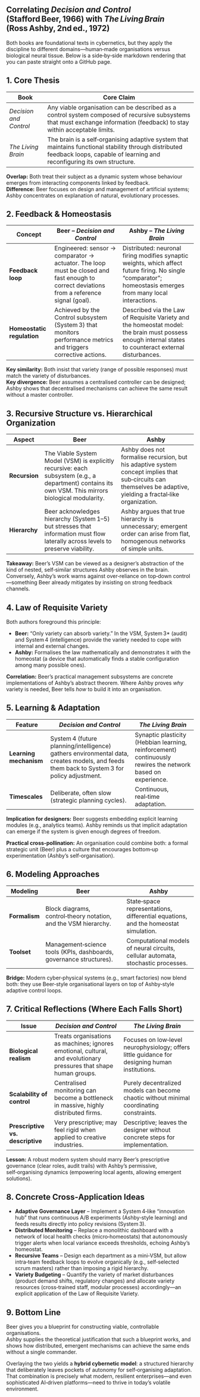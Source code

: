 ## Correlating *Decision and Control* (Stafford Beer, 1966) with *The Living Brain* (Ross Ashby, 2nd ed., 1972)

Both books are foundational texts in cybernetics, but they apply the discipline to different domains—human‑made organisations versus biological neural tissue. Below is a side‑by‑side markdown rendering that you can paste straight onto a GitHub page.

## 1. Core Thesis

| Book                | Core Claim |
|---------------------|------------|
| *Decision and Control* | Any viable organisation can be described as a control system composed of recursive subsystems that must exchange information (feedback) to stay within acceptable limits. |
| *The Living Brain*  | The brain is a self‑organising adaptive system that maintains functional stability through distributed feedback loops, capable of learning and reconfiguring its own structure. |

**Overlap:** Both treat their subject as a dynamic system whose behaviour emerges from interacting components linked by feedback.  
**Difference:** Beer focuses on design and management of artificial systems; Ashby concentrates on explanation of natural, evolutionary processes.

## 2. Feedback & Homeostasis

| Concept                | Beer – *Decision and Control* | Ashby – *The Living Brain* |
|------------------------|-------------------------------|----------------------------|
| **Feedback loop**      | Engineered: sensor → comparator → actuator. The loop must be closed and fast enough to correct deviations from a reference signal (goal). | Distributed: neuronal firing modifies synaptic weights, which affect future firing. No single “comparator”; homeostasis emerges from many local interactions. |
| **Homeostatic regulation** | Achieved by the Control subsystem (System 3) that monitors performance metrics and triggers corrective actions. | Described via the Law of Requisite Variety and the homeostat model: the brain must possess enough internal states to counteract external disturbances. |

**Key similarity:** Both insist that variety (range of possible responses) must match the variety of disturbances.  
**Key divergence:** Beer assumes a centralised controller can be designed; Ashby shows that decentralised mechanisms can achieve the same result without a master controller.

## 3. Recursive Structure vs. Hierarchical Organization

| Aspect      | Beer | Ashby |
|-------------|------|-------|
| **Recursion** | The Viable System Model (VSM) is explicitly recursive: each subsystem (e.g., a department) contains its own VSM. This mirrors biological modularity. | Ashby does not formalise recursion, but his adaptive system concept implies that sub‑circuits can themselves be adaptive, yielding a fractal‑like organization. |
| **Hierarchy** | Beer acknowledges hierarchy (System 1–5) but stresses that information must flow laterally across levels to preserve viability. | Ashby argues that true hierarchy is unnecessary; emergent order can arise from flat, homogenous networks of simple units. |

**Takeaway:** Beer’s VSM can be viewed as a designer’s abstraction of the kind of nested, self‑similar structures Ashby observes in the brain. Conversely, Ashby’s work warns against over‑reliance on top‑down control—something Beer already mitigates by insisting on strong feedback channels.

## 4. Law of Requisite Variety

Both authors foreground this principle:

- **Beer:** “Only variety can absorb variety.” In the VSM, System 3* (audit) and System 4 (intelligence) provide the variety needed to cope with internal and external changes.
- **Ashby:** Formalises the law mathematically and demonstrates it with the homeostat (a device that automatically finds a stable configuration among many possible ones).

**Correlation:** Beer’s practical management subsystems are concrete implementations of Ashby’s abstract theorem. Where Ashby proves *why* variety is needed, Beer tells *how* to build it into an organisation.

## 5. Learning & Adaptation

| Feature              | *Decision and Control* | *The Living Brain* |
|----------------------|------------------------|--------------------|
| **Learning mechanism** | System 4 (future planning/intelligence) gathers environmental data, creates models, and feeds them back to System 3 for policy adjustment. | Synaptic plasticity (Hebbian learning, reinforcement) continuously rewires the network based on experience. |
| **Timescales**       | Deliberate, often slow (strategic planning cycles). | Continuous, real‑time adaptation. |

**Implication for designers:** Beer suggests embedding explicit learning modules (e.g., analytics teams). Ashby reminds us that implicit adaptation can emerge if the system is given enough degrees of freedom.  

**Practical cross‑pollination:** An organisation could combine both: a formal strategic unit (Beer) plus a culture that encourages bottom‑up experimentation (Ashby’s self‑organisation).

## 6. Modeling Approaches

| Modeling   | Beer | Ashby |
|------------|------|-------|
| **Formalism** | Block diagrams, control‑theory notation, and the VSM hierarchy. | State‑space representations, differential equations, and the homeostat simulation. |
| **Toolset** | Management‑science tools (KPIs, dashboards, governance structures). | Computational models of neural circuits, cellular automata, stochastic processes. |

**Bridge:** Modern cyber‑physical systems (e.g., smart factories) now blend both: they use Beer‑style organisational layers on top of Ashby‑style adaptive control loops.

## 7. Critical Reflections (Where Each Falls Short)

| Issue                  | *Decision and Control* | *The Living Brain* |
|------------------------|------------------------|--------------------|
| **Biological realism** | Treats organisations as machines; ignores emotional, cultural, and evolutionary pressures that shape human groups. | Focuses on low‑level neurophysiology; offers little guidance for designing human institutions. |
| **Scalability of control** | Centralised monitoring can become a bottleneck in massive, highly distributed firms. | Purely decentralized models can become chaotic without minimal coordinating constraints. |
| **Prescriptive vs. descriptive** | Very prescriptive; may feel rigid when applied to creative industries. | Descriptive; leaves the designer without concrete steps for implementation. |

**Lesson:** A robust modern system should marry Beer’s prescriptive governance (clear roles, audit trails) with Ashby’s permissive, self‑organising dynamics (empowering local agents, allowing emergent solutions).

## 8. Concrete Cross‑Application Ideas

- **Adaptive Governance Layer** – Implement a System 4‑like “innovation hub” that runs continuous A/B experiments (Ashby‑style learning) and feeds results directly into policy revisions (System 3).
- **Distributed Monitoring** – Replace a monolithic dashboard with a network of local health checks (micro‑homeostats) that autonomously trigger alerts when local variance exceeds thresholds, echoing Ashby’s homeostat.
- **Recursive Teams** – Design each department as a mini‑VSM, but allow intra‑team feedback loops to evolve organically (e.g., self‑selected scrum masters) rather than imposing a rigid hierarchy.
- **Variety Budgeting** – Quantify the variety of market disturbances (product demand shifts, regulatory changes) and allocate variety resources (cross‑trained staff, modular processes) accordingly—an explicit application of the Law of Requisite Variety.

## 9. Bottom Line

Beer gives you a blueprint for constructing viable, controllable organisations.  
Ashby supplies the theoretical justification that such a blueprint works, and shows how distributed, emergent mechanisms can achieve the same ends without a single commander.  

Overlaying the two yields a **hybrid cybernetic model**: a structured hierarchy that deliberately leaves pockets of autonomy for self‑organising adaptation. That combination is precisely what modern, resilient enterprises—and even sophisticated AI‑driven platforms—need to thrive in today’s volatile environment.